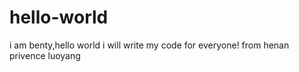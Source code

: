 # hello-world
i am benty,hello world
i will write my code for everyone!
from henan privence luoyang
